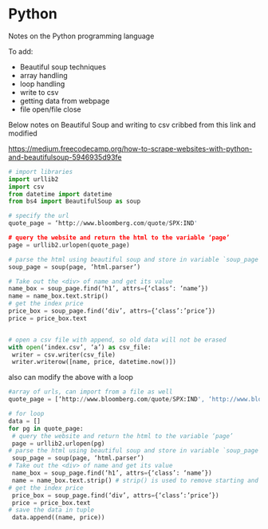 # Python
Notes on the Python programming language

To add:
+ Beautiful soup techniques
+ array handling
+ loop handling
+ write to csv
+ getting data from webpage
+ file open/file close

Below notes on Beautiful Soup and writing to csv cribbed from this link and modified

https://medium.freecodecamp.org/how-to-scrape-websites-with-python-and-beautifulsoup-5946935d93fe
```python
# import libraries
import urllib2
import csv
from datetime import datetime
from bs4 import BeautifulSoup as soup

# specify the url
quote_page = ‘http://www.bloomberg.com/quote/SPX:IND'

# query the website and return the html to the variable ‘page’
page = urllib2.urlopen(quote_page)

# parse the html using beautiful soup and store in variable `soup_page`
soup_page = soup(page, ‘html.parser’)

# Take out the <div> of name and get its value
name_box = soup_page.find(‘h1’, attrs={‘class’: ‘name’})
name = name_box.text.strip()
# get the index price
price_box = soup_page.find(‘div’, attrs={‘class’:’price’})
price = price_box.text


# open a csv file with append, so old data will not be erased
with open(‘index.csv’, ‘a’) as csv_file:
 writer = csv.writer(csv_file)
 writer.writerow([name, price, datetime.now()])
```
 
 also can modify the above with a loop
``` python
#array of urls, can import from a file as well
quote_page = [‘http://www.bloomberg.com/quote/SPX:IND', ‘http://www.bloomberg.com/quote/CCMP:IND']

# for loop
data = []
for pg in quote_page:
 # query the website and return the html to the variable ‘page’
 page = urllib2.urlopen(pg)
# parse the html using beautiful soup and store in variable `soup_page`
 soup_page = soup(page, ‘html.parser’)
# Take out the <div> of name and get its value
 name_box = soup_page.find(‘h1’, attrs={‘class’: ‘name’})
 name = name_box.text.strip() # strip() is used to remove starting and trailing
# get the index price
 price_box = soup_page.find(‘div’, attrs={‘class’:’price’})
 price = price_box.text
# save the data in tuple
 data.append((name, price))
```

